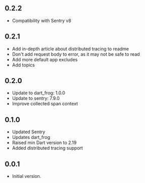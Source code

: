 ## 0.2.2

- Compatibility with Sentry v8

## 0.2.1

- Add in-depth article about distributed tracing to readme
- Don't add request body to error, as it may not be safe to read
- Add more default app excludes
- Add topics

## 0.2.0

- Update to dart_frog: 1.0.0
- Update to sentry: 7.9.0
- Improve collected span context

## 0.1.0

- Updated Sentry
- Updates dart_frog
- Raised min Dart version to 2.19
- Added distributed tracing support

## 0.0.1

- Initial version.
